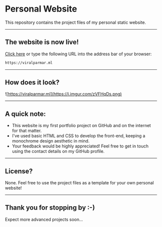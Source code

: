 # Personal Website

This repository contains the project files of my personal static website.

___
## The website is now live!

[Click here](https://viralparmar.ml) or type the following URL into the address bar of your browser:
```bash
https://viralparmar.ml
```

___
## How does it look?

![https://viralparmar.ml](https://i.imgur.com/zVFHqDs.png)

___
## A quick note:

* This website is my first portfolio project on GitHub and on the internet for that matter.  
* I've used basic HTML and CSS to develop the front-end, keeping a monochrome design aesthetic in mind.  
* Your feedback would be highly appreciated! Feel free to get in touch using the contact details on my GitHub profile.


___
## License?

None. Feel free to use the project files as a template for your own personal website!

___
## Thank you for stopping by :-)

Expect more advanced projects soon...
